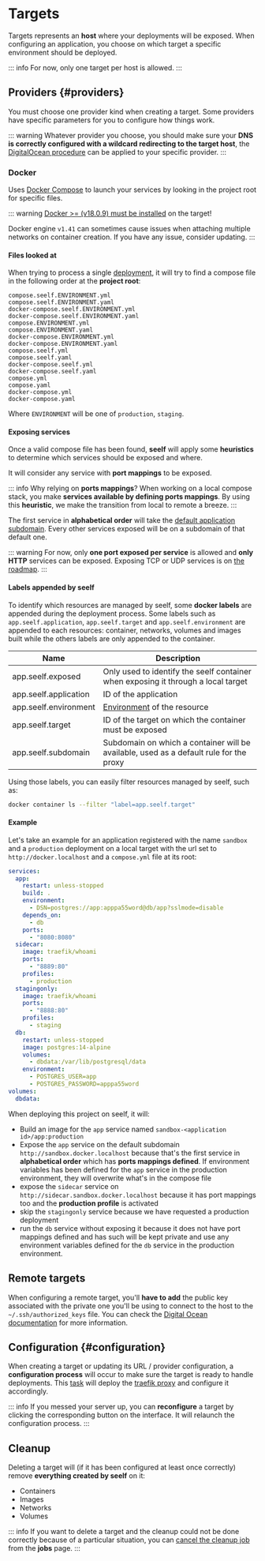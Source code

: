 # Targets

Targets represents an **host** where your deployments will be exposed. When configuring an application, you choose on which target a specific environment should be deployed.

::: info
For now, only one target per host is allowed.
:::

## Providers {#providers}

You must choose one provider kind when creating a target. Some providers have specific parameters for you to configure how things work.

::: warning
Whatever provider you choose, you should make sure your **DNS is correctly configured with a wildcard redirecting to the target host**, the [DigitalOcean procedure](https://docs.digitalocean.com/glossary/wildcard-record/) can be applied to your specific provider.
:::

### Docker

Uses [Docker Compose](https://docs.docker.com/compose/) to launch your services by looking in the project root for specific files.

::: warning
[Docker >= (v18.0.9) must be installed](https://docs.docker.com/get-docker/) on the target!

Docker engine `v1.41` can sometimes cause issues when attaching multiple networks on container creation. If you have any issue, consider updating.
:::

#### Files looked at

When trying to process a single [deployment](/reference/deployments), it will try to find a compose file in the following order at the **project root**:

```
compose.seelf.ENVIRONMENT.yml
compose.seelf.ENVIRONMENT.yaml
docker-compose.seelf.ENVIRONMENT.yml
docker-compose.seelf.ENVIRONMENT.yaml
compose.ENVIRONMENT.yml
compose.ENVIRONMENT.yaml
docker-compose.ENVIRONMENT.yml
docker-compose.ENVIRONMENT.yaml
compose.seelf.yml
compose.seelf.yaml
docker-compose.seelf.yml
docker-compose.seelf.yaml
compose.yml
compose.yaml
docker-compose.yml
docker-compose.yaml
```

Where `ENVIRONMENT` will be one of `production`, `staging`.

#### Exposing services

Once a valid compose file has been found, **seelf** will apply some **heuristics** to determine which services should be exposed and where.

It will consider any service with **port mappings** to be exposed.

::: info Why relying on **ports mappings**?
When working on a local compose stack, you make **services available by defining ports mappings**. By using this **heuristic**, we make the transition from local to remote a breeze.
:::

The first service in **alphabetical order** will take the [default application subdomain](/reference/applications#environments). Every other services exposed will be on a subdomain of that default one.

::: warning
For now, only **one port exposed per service** is allowed and **only HTTP** services can be exposed. Exposing TCP or UDP services is on [the roadmap](https://github.com/YuukanOO/seelf/issues/17).
:::

#### Labels appended by seelf

To identify which resources are managed by seelf, some **docker labels** are appended during the deployment process. Some labels such as `app.seelf.application`, `app.seelf.target` and `app.seelf.environment` are appended to each resources: container, networks, volumes and images built while the others labels are only appended to the container.

| Name                  | Description                                                                            |
| --------------------- | -------------------------------------------------------------------------------------- |
| app.seelf.exposed     | Only used to identify the seelf container when exposing it through a local target      |
| app.seelf.application | ID of the application                                                                  |
| app.seelf.environment | [Environment](/reference/applications#environments) of the resource                    |
| app.seelf.target      | ID of the target on which the container must be exposed                                |
| app.seelf.subdomain   | Subdomain on which a container will be available, used as a default rule for the proxy |

Using those labels, you can easily filter resources managed by seelf, such as:

```sh
docker container ls --filter "label=app.seelf.target"
```

#### Example

Let's take an example for an application registered with the name `sandbox` and a `production` deployment on a local target with the url set to `http://docker.localhost` and a `compose.yml` file at its root:

```yml
services:
  app:
    restart: unless-stopped
    build: .
    environment:
      - DSN=postgres://app:apppa55word@db/app?sslmode=disable
    depends_on:
      - db
    ports:
      - "8080:8080"
  sidecar:
    image: traefik/whoami
    ports:
      - "8889:80"
    profiles:
      - production
  stagingonly:
    image: traefik/whoami
    ports:
      - "8888:80"
    profiles:
      - staging
  db:
    restart: unless-stopped
    image: postgres:14-alpine
    volumes:
      - dbdata:/var/lib/postgresql/data
    environment:
      - POSTGRES_USER=app
      - POSTGRES_PASSWORD=apppa55word
volumes:
  dbdata:
```

When deploying this project on seelf, it will:

- Build an image for the `app` service named `sandbox-<application id>/app:production`
- Expose the `app` service on the default subdomain `http://sandbox.docker.localhost` because that's the first service in **alphabetical order** which has **ports mappings defined**. If environment variables has been defined for the `app` service in the production environment, they will overwrite what's in the compose file
- expose the `sidecar` service on `http://sidecar.sandbox.docker.localhost` because it has port mappings too and the **production profile** is activated
- skip the `stagingonly` service because we have requested a production deployment
- run the `db` service without exposing it because it does not have port mappings defined and has such will be kept private and use any environment variables defined for the `db` service in the production environment.

## Remote targets

When configuring a remote target, you'll **have to add** the public key associated with the private one you'll be using to connect to the host to the `~/.ssh/authorized_keys` file. You can check the [Digital Ocean documentation](https://docs.digitalocean.com/products/droplets/how-to/add-ssh-keys/to-existing-droplet/#with-ssh) for more information.

## Configuration {#configuration}

When creating a target or updating its URL / provider configuration, a **configuration process** will occur to make sure the target is ready to handle deployments. This [task](/reference/jobs) will deploy the [traefik proxy](https://doc.traefik.io/traefik/) and configure it accordingly.

::: info
If you messed your server up, you can **reconfigure** a target by clicking the corresponding button on the interface. It will relaunch the configuration process.
:::

## Cleanup

Deleting a target will (if it has been configured at least once correctly) remove **everything created by seelf** on it:

- Containers
- Images
- Networks
- Volumes

::: info
If you want to delete a target and the cleanup could not be done correctly because of a particular situation, you can [cancel the cleanup job](/reference/jobs#cancellation) from the **jobs** page.
:::

